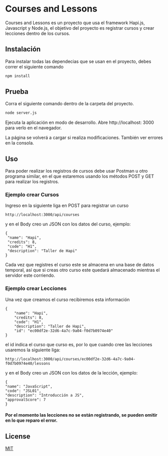 # Courses and Lessons

Courses and Lessons es un proyecto que usa el framework Hapi.js, Javascript y Node.js, el objetivo del proyecto es registrar cursos y crear lecciones dentro de los cursos.

## Instalación

Para instalar todas las dependecias que se usan en el proyecto, debes correr el siguiente comando


```bash
npm install 
```

## Prueba

Corra el siguiente comando dentro de la carpeta del proyecto.

 ```bash
node server.js
```

Ejecuta la aplicación en modo de desarrollo.
Abre http://localhost: 3000 para verlo en el navegador.

La página se volverá a cargar si realiza modificaciones.
También ver errores en la consola.


## Uso

Para poder realizar los registros de cursos debe usar Postman u otro programa similar, en el que estaremos usando los métodos POST y GET para realizar los registros.

### Ejemplo crear Cursos

Ingreso en la siguiente liga en  POST para registrar un curso

```link
http://localhost:3000/api/courses
```
y en el Body creo un JSON con los datos del curso, ejemplo:

```
{
 "name": "Hapi",
 "credits": 8,
 "code": "H1",
 "description": "Taller de Hapi"
}
```
Cada vez que registres el curso este se almacena en una base de datos temporal, así que si creas otro curso este quedará almacenado mientras el servidor este corriendo.

### Ejemplo crear Lecciones 

Una vez que creamos el curso recibiremos esta información
```
{
    "name": "Hapi",
    "credits": 8,
    "code": "H1",
    "description": "Taller de Hapi",
    "id": "ec00df2e-32d6-4a7c-9a04-f0d7b0974e40"
}

```
el id indica el curso que curso es, por lo que cuando cree las lecciones usaremos la siguiente liga:

```
http://localhost:3000/api/courses/ec00df2e-32d6-4a7c-9a04-f0d7b0974e40/lessons
```

y en el Body creo un JSON con los datos de la lección, ejemplo:

```
{
"name": "JavaScript",
"code": "JSL01",
"description": "Introducción a JS",
"approvalScore": 7
}
```
#### Por el momento las lecciones no se están registrando, se pueden omitir en lo que reparo el error.
## License
[MIT](https://choosealicense.com/licenses/mit/)